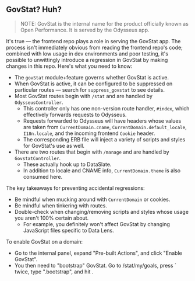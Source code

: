 ## GovStat? Huh?

> NOTE: GovStat is the internal name for the product officially known as Open Performance.
> It is served by the Odysseus app.

It's true — the frontend repo plays a role in serving the GovStat app. The process isn't immediately obvious from reading the frontend repo's code; combined with low usage in dev environments and poor testing, it's possible to unwittingly introduce a regression in GovStat by making changes in this repo. Here's what you need to know:

* The `govStat` module+feature governs whether GovStat is active.
* When GovStat is active, it can be configured to be suppressed on particular routes — search for `suppress_govstat` to see details.
* Most GovStat routes begin with `/stat` and are handled by `OdysseusController`.
  * This controller only has one non-version route handler, `#index`, which effectively forwards requests to Odysseus.
  * Requests forwarded to Odysseus will have headers whose values are taken from `CurrentDomain.cname`, `CurrentDomain.default_locale`, `I18n.locale`, and the incoming frontend `Cookie` header.
  * The corresponding ERB file will inject a variety of scripts and styles for GovStat's use as well.
* There are two routes that begin with `/manage` and are handled by `GovstatController`.
  * These actually hook up to DataSlate.
  * In addition to locale and CNAME info, `CurrentDomain.theme` is also consumed here.

The key takeaways for preventing accidental regressions:

* Be mindful when mucking around with `CurrentDomain` or cookies.
* Be mindful when tinkering with routes.
* Double-check when changing/removing scripts and styles whose usage you aren't 100% certain about.
  * For example, you definitely won't affect GovStat by changing JavaScript files specific to Data Lens.

To enable GovStat on a domain:

* Go to the internal panel, expand "Pre-built Actions", and click "Enable GovStat".
* You then need to "bootstrap" GovStat. Go to /stat/my/goals, press ` twice, type ".bootstrap", and hit <enter>.

